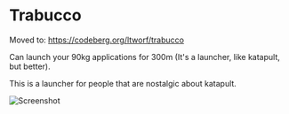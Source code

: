 Trabucco
========

Moved to: https://codeberg.org/ltworf/trabucco

Can launch your 90kg applications for 300m (It's a launcher, like katapult, but better).

This is a launcher for people that are nostalgic about katapult.

![Screenshot](http://i.imgur.com/sh166aS.jpg)
